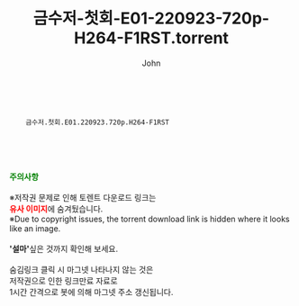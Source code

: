 ﻿---
layout: post
title:  "    금수저-첫회-E01-220923-720p-H264-F1RST.torrent"
author: John
categories: [ 드라마 ]
tags: [  ]
image:  
description: "    금수저-첫회-E01-220923-720p-H264-F1RST torrent 정보 공유"
toc: true
toc_sticky: true
---

<br>

        금수저.첫회.E01.220923.720p.H264-F1RST  
    
<br><br><br>
<p data-ke-size="size16"><b><span style="color: green;">주의사항</span></b><br /><br />※저작권 문제로 인해 토렌트 다운로드 링크는<br /><b><span style="color: red;">유사 이미지</span></b>에 숨겨뒀습니다.<br />※Due to copyright issues, the torrent download link is hidden where it looks like an image.<br /><br /><b>'설마'</b>싶은 것까지 확인해 보세요.<br /><br />숨김링크 클릭 시 마그넷 나타나지 않는 것은<br />저작권으로 인한 링크만료 자료로<br />1시간 간격으로 봇에 의해 마그넷 주소 갱신됩니다.</p>

